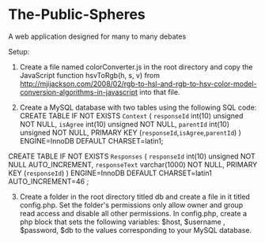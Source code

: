 The-Public-Spheres
==================

A web application designed for many to many debates

Setup:

1. Create a file named colorConverter.js in the root directory and copy the JavaScript function hsvToRgb(h, s, v) from http://mjijackson.com/2008/02/rgb-to-hsl-and-rgb-to-hsv-color-model-conversion-algorithms-in-javascript into that file.

2. Create a MySQL database with two tables using the following SQL code:
CREATE TABLE IF NOT EXISTS `Context` (
  `responseId` int(10) unsigned NOT NULL,
  `isAgree` int(10) unsigned NOT NULL,
  `parentId` int(10) unsigned NOT NULL,
  PRIMARY KEY (`responseId`,`isAgree`,`parentId`)
) ENGINE=InnoDB DEFAULT CHARSET=latin1;

CREATE TABLE IF NOT EXISTS `Responses` (
  `responseId` int(10) unsigned NOT NULL AUTO_INCREMENT,
  `responseText` varchar(1000) NOT NULL,
  PRIMARY KEY (`responseId`)
) ENGINE=InnoDB  DEFAULT CHARSET=latin1 AUTO_INCREMENT=46 ;

3. Create a folder in the root directory titled db and create a file in it titled config.php. Set the folder's permissions only allow owner and group read access and disable all other permissions. In config.php, create a php block that sets the following variables: $host, $username , $password, $db to the values corresponding to your MySQL database.